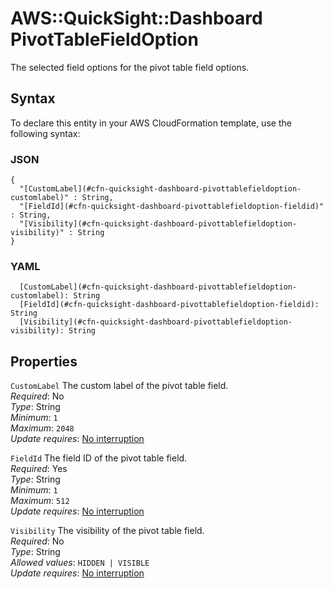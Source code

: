 # AWS::QuickSight::Dashboard PivotTableFieldOption<a name="aws-properties-quicksight-dashboard-pivottablefieldoption"></a>

The selected field options for the pivot table field options\.

## Syntax<a name="aws-properties-quicksight-dashboard-pivottablefieldoption-syntax"></a>

To declare this entity in your AWS CloudFormation template, use the following syntax:

### JSON<a name="aws-properties-quicksight-dashboard-pivottablefieldoption-syntax.json"></a>

```
{
  "[CustomLabel](#cfn-quicksight-dashboard-pivottablefieldoption-customlabel)" : String,
  "[FieldId](#cfn-quicksight-dashboard-pivottablefieldoption-fieldid)" : String,
  "[Visibility](#cfn-quicksight-dashboard-pivottablefieldoption-visibility)" : String
}
```

### YAML<a name="aws-properties-quicksight-dashboard-pivottablefieldoption-syntax.yaml"></a>

```
  [CustomLabel](#cfn-quicksight-dashboard-pivottablefieldoption-customlabel): String
  [FieldId](#cfn-quicksight-dashboard-pivottablefieldoption-fieldid): String
  [Visibility](#cfn-quicksight-dashboard-pivottablefieldoption-visibility): String
```

## Properties<a name="aws-properties-quicksight-dashboard-pivottablefieldoption-properties"></a>

`CustomLabel` <a name="cfn-quicksight-dashboard-pivottablefieldoption-customlabel"></a>
The custom label of the pivot table field\.  
_Required_: No  
_Type_: String  
_Minimum_: `1`  
_Maximum_: `2048`  
_Update requires_: [No interruption](https://docs.aws.amazon.com/AWSCloudFormation/latest/UserGuide/using-cfn-updating-stacks-update-behaviors.html#update-no-interrupt)

`FieldId` <a name="cfn-quicksight-dashboard-pivottablefieldoption-fieldid"></a>
The field ID of the pivot table field\.  
_Required_: Yes  
_Type_: String  
_Minimum_: `1`  
_Maximum_: `512`  
_Update requires_: [No interruption](https://docs.aws.amazon.com/AWSCloudFormation/latest/UserGuide/using-cfn-updating-stacks-update-behaviors.html#update-no-interrupt)

`Visibility` <a name="cfn-quicksight-dashboard-pivottablefieldoption-visibility"></a>
The visibility of the pivot table field\.  
_Required_: No  
_Type_: String  
_Allowed values_: `HIDDEN | VISIBLE`  
_Update requires_: [No interruption](https://docs.aws.amazon.com/AWSCloudFormation/latest/UserGuide/using-cfn-updating-stacks-update-behaviors.html#update-no-interrupt)
